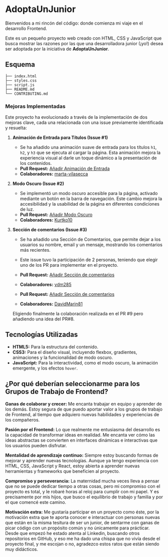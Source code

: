 # AdoptaUnJunior
Bienvenidos a mi rincón del código: donde comienza mi viaje en el desarrollo Frontend.

Este es un pequeño proyecto web creado con HTML, CSS y JavaScript que busca mostrar las razones por las que una desarrolladora junior (¡yo!) desea ser adoptada por la iniciativa de **AdoptaUnJunior**.

## Esquema

```
├── index.html
├── styles.css
├── script.js
├── README.md
└── CONTRIBUTING.md
```


### Mejoras Implementadas

Este proyecto ha evolucionado a través de la implementación de dos mejoras clave, cada una relacionada con una issue previamente identificada y resuelta:

1. **Animación de Entrada para Títulos (Issue #1)**
   - Se ha añadido una animación suave de entrada para los títulos `h1`, `h2`, y `h3` que se ejecuta al cargar la página. Esta animación mejora la experiencia visual al darle un toque dinámico a la presentación de los contenidos.
   - **Pull Request:** [Añadir Animación de Entrada](https://github.com/ReyesMorales/AdoptaUnJunior/pull/7)
   - **Colaboradores:** [marta-vilasecca](https://github.com/marta-vilaseca)

2. **Modo Oscuro (Issue #2)**
   - Se implementó un modo oscuro accesible para la página, activado mediante un botón en la barra de navegación. Este cambio mejora la accesibilidad y la usabilidad de la página en diferentes condiciones de luz.
   - **Pull Request:** [Añadir Modo Oscuro](https://github.com/ReyesMorales/AdoptaUnJunior/pull/6) 
   - **Colaboradores:** [Kurtko10](https://github.com/Kurtko10)

3. **Sección de comentarios (Issue #3)**
   - Se ha añadido una Sección de Comentarios, que permite dejar a los usuarios su nombre, email y un mensaje, mostrando los comentarios más recientes.
   - Este issue tuvo la participación de 2 personas, teniendo que elegir uno de los PR para implementar en el proyecto.
   - **Pull Request:** [Añadir Sección de comentarios](https://github.com/ReyesMorales/AdoptaUnJunior/pull/8)
   - **Colaboradores:** [vdm285](https://github.com/vdm285)

   - **Pull Request:** [Añadir Sección de comentarios](https://github.com/ReyesMorales/AdoptaUnJunior/pull/9)
   - **Colaboradores:** [DavidMarin81](https://github.com/DavidMarin81)

   Eligiendo finalmente la colaboración realizada en el PR #9 pero añadiendo una idea del PR#8.


## Tecnologías Utilizadas

- **HTML5:** Para la estructura del contenido.
- **CSS3:** Para el diseño visual, incluyendo flexbox, gradientes, animaciones y la funcionalidad de modo oscuro.
- **JavaScript:** Para la interactividad, como el modo oscuro, la animación emergente, y los efectos `hover`.

## ¿Por qué deberían seleccionarme para los Grupos de Trabajo de Frontend?

**Ganas de colaborar y crecer:** Me encanta trabajar en equipo y aprender de los demás. Estoy segura de que puedo aportar valor a los grupos de trabajo de Frontend, al tiempo que adquiero nuevas habilidades y experiencias de los compañeros.

**Pasión por el Frontend:** Lo que realmente me entusiasma del desarrollo es la capacidad de transformar ideas en realidad. Me encanta ver cómo las ideas abstractas se convierten en interfaces dinámicas e interactivas que los usuarios pueden disfrutar.

**Mentalidad de aprendizaje continuo:** Siempre estoy buscando formas de mejorar y aprender nuevas tecnologías. Aunque ya tengo experiencia con HTML, CSS, JavaScript y React, estoy abierta a aprender nuevas herramientas y frameworks que beneficien al proyecto.

**Compromiso y perseverancia:** La maternidad mucha veces lleva a pensar que no se puede dedicar tiempo a otras cosas, pero mi compromiso con el proyecto es total, y le robaré horas al reloj para cumplir con mi papel. Y es precisamente por mis hijos, que busco el equilibrio de trabajo y familia y por el que comencé este camino.

**Motivación extra:** Me gustaría participar en un proyecto como éste, por la motivación extra que te aporta conocer e interactuar con personas nuevas que están en la misma tesitura de ser un junior, de sentarme con ganas de picar código con un propósito común y no únicamente para prácticar. Desde que empezó he estado atenta al Linkedin, buscando otros repositorios en GitHub, y eso me ha dado una chispa que no vivía desde el proyecto final, y me escojan o no, agradezco estos ratos que están siendo muy didácticos.




